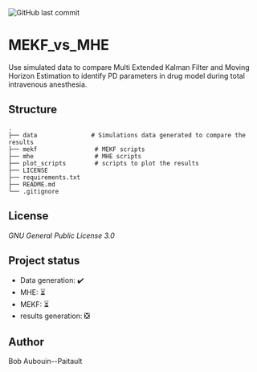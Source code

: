 <img src ="https://img.shields.io/github/last-commit/BobAubouin/MEKF_vs_MHE" alt="GitHub last commit"> 

# MEKF_vs_MHE
Use simulated data to compare Multi Extended Kalman Filter and Moving Horizon Estimation to identify PD parameters in drug model during total intravenous anesthesia.

## Structure

    .
    ├── data               # Simulations data generated to compare the results
    ├── mekf                # MEKF scripts 
    ├── mhe                 # MHE scripts
    ├── plot_scripts        # scripts to plot the results 
    ├── LICENSE
    ├── requirements.txt
    ├── README.md
    └── .gitignore     
    
## License

_GNU General Public License 3.0_

## Project status
- Data generation: ✔️
- MHE: ⏳
- MEKF: ⏳
- results generation: ❎

## Author
Bob Aubouin--Paitault
